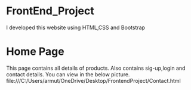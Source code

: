 # FrontEnd_Project
I developed this website using HTML,CSS and Bootstrap

# Home Page
This page contains all details of products. Also contains sig-up,login and contact details.
You can view in the below picture.
file:///C:/Users/armut/OneDrive/Desktop/FrontendProject/Contact.html
